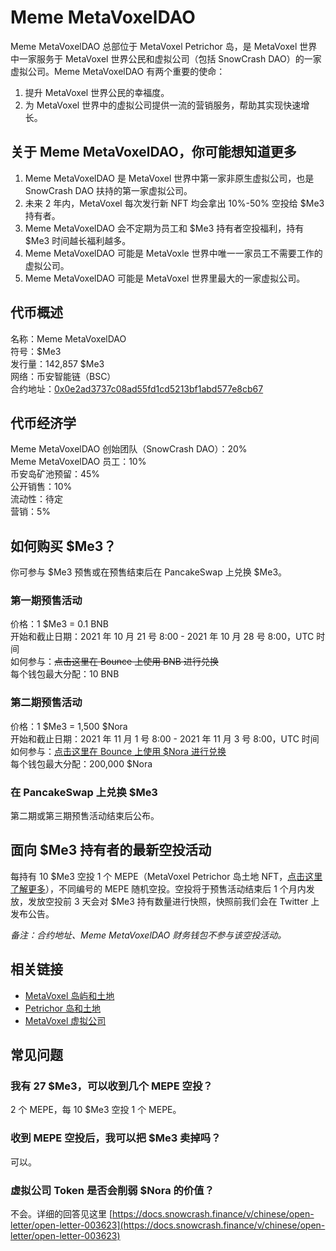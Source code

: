 # Meme MetaVoxelDAO

Meme MetaVoxelDAO 总部位于 MetaVoxel Petrichor 岛，是 MetaVoxel 世界中一家服务于 MetaVoxel 世界公民和虚拟公司（包括 SnowCrash DAO）的一家虚拟公司。Meme MetaVoxelDAO 有两个重要的使命：

1. 提升 MetaVoxel 世界公民的幸福度。
2. 为 MetaVoxel 世界中的虚拟公司提供一流的营销服务，帮助其实现快速增长。

## 关于 Meme MetaVoxelDAO，你可能想知道更多

1. Meme MetaVoxelDAO 是 MetaVoxel 世界中第一家非原生虚拟公司，也是 SnowCrash DAO 扶持的第一家虚拟公司。
2. 未来 2 年内，MetaVoxel 每次发行新 NFT 均会拿出 10%-50% 空投给 $Me3 持有者。
3. Meme MetaVoxelDAO 会不定期为员工和 $Me3 持有者空投福利，持有 $Me3 时间越长福利越多。
4. Meme MetaVoxelDAO 可能是 MetaVoxle 世界中唯一一家员工不需要工作的虚拟公司。
5. Meme MetaVoxelDAO 可能是 MetaVoxel 世界里最大的一家虚拟公司。

## 代币概述

名称：Meme MetaVoxelDAO  
符号：$Me3  
发行量：142,857 $Me3  
网络：币安智能链（BSC）  
合约地址：[0x0e2ad3737c08ad55fd1cd5213bf1abd577e8cb67](https://bscscan.com/token/0x0e2ad3737c08ad55fd1cd5213bf1abd577e8cb67)  

## 代币经济学

Meme MetaVoxelDAO 创始团队（SnowCrash DAO）：20%  
Meme MetaVoxelDAO 员工：10%  
币安岛矿池预留：45%  
公开销售：10%  
流动性：待定  
营销：5%  

## 如何购买 $Me3？

你可参与 $Me3 预售或在预售结束后在 PancakeSwap 上兑换 $Me3。

### 第一期预售活动

价格：1 $Me3 = 0.1 BNB  
开始和截止日期：2021 年 10 月 21 号 8:00 - 2021 年 10 月 28 号 8:00，UTC 时间  
如何参与：~~点击这里在 Bounce 上使用 BNB 进行兑换~~  
每个钱包最大分配：10 BNB  

### 第二期预售活动

价格：1 $Me3 = 1,500 $Nora  
开始和截止日期：2021 年 11 月 1 号 8:00 - 2021 年 11 月 3 号 8:00，UTC 时间  
如何参与：[点击这里在 Bounce 上使用 $Nora 进行兑换](https://app.bounce.finance/auction/fixed/178)  
每个钱包最大分配：200,000 $Nora

### 在 PancakeSwap 上兑换 $Me3

第二期或第三期预售活动结束后公布。

## 面向 $Me3 持有者的最新空投活动

每持有 10 $Me3 空投 1 个 MEPE（MetaVoxel Petrichor 岛土地 NFT，[点击这里了解更多](https://docs.snowcrash.finance/v/chinese/gameplay/islands-and-land/petrichor-island)），不同编号的 MEPE 随机空投。空投将于预售活动结束后 1 个月内发放，发放空投前 3 天会对 $Me3 持有数量进行快照，快照前我们会在 Twitter 上发布公告。

*备注：合约地址、Meme MetaVoxelDAO 财务钱包不参与该空投活动。*

## 相关链接

- [MetaVoxel 岛屿和土地](https://docs.snowcrash.finance/v/chinese/gameplay/islands-and-land)
- [Petrichor 岛和土地](https://docs.snowcrash.finance/v/chinese/gameplay/islands-and-land/petrichor-island)
- [MetaVoxel 虚拟公司](https://docs.snowcrash.finance/v/chinese/gameplay/virtual-company)

## 常见问题

### 我有 27 $Me3，可以收到几个 MEPE 空投？

2 个 MEPE，每 10 $Me3 空投 1 个 MEPE。

### 收到 MEPE 空投后，我可以把 $Me3 卖掉吗？

可以。

### 虚拟公司 Token 是否会削弱 $Nora 的价值？

不会。详细的回答见这里 [https://docs.snowcrash.finance/v/chinese/open-letter/open-letter-003623](https://docs.snowcrash.finance/v/chinese/open-letter/open-letter-003623)